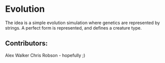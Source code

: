 Evolution
=========

The idea is a simple evolution simulation where genetics are represented by strings. A perfect form is represented, 
and defines a creature type.




Contributors:
-------------

Alex Walker
Chris Robson - hopefully ;)

